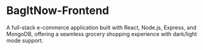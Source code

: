 # BagItNow-Frontend
A full-stack e-commerce application built with React, Node.js, Express, and MongoDB, offering a seamless grocery shopping experience with dark/light mode support.
